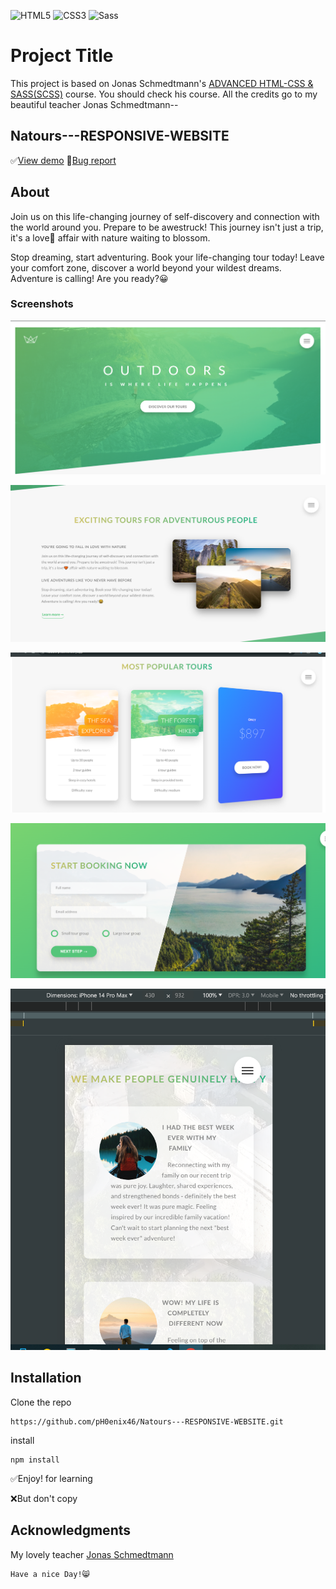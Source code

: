 ![HTML5](https://img.shields.io/badge/html5-%23E34F26.svg?style=for-the-badge&logo=html5&logoColor=white) ![CSS3](https://img.shields.io/badge/css3-%231572B6.svg?style=for-the-badge&logo=css3&logoColor=white) ![Sass](https://img.shields.io/badge/Sass-%23CC6699.svg?style=for-the-badge&logo=sass&logoColor=white)

# Project Title

This project is based on Jonas Schmedtmann's [ADVANCED HTML-CSS & SASS(SCSS)](https://www.udemy.com/user/jonasschmedtmann/) course. You should check his course. All the credits go to my beautiful teacher Jonas Schmedtmann--

## Natours---RESPONSIVE-WEBSITE

✅[View demo](https://ph0enix46.github.io/Natours---RESPONSIVE-WEBSITE/) 🐛[Bug report](https://github.com/pH0enix46/Natours---RESPONSIVE-WEBSITE/issues)


## About
Join us on this life-changing journey of self-discovery and connection with the world around you. Prepare to be awestruck! This journey isn't just a trip, it's a love🧡 affair with nature waiting to blossom. 

Stop dreaming, start adventuring. Book your life-changing tour today! Leave your comfort zone, discover a world beyond your wildest dreams. Adventure is calling! Are you ready?😀

### Screenshots
![Demo 1](img/demo-pic/1.png)

![Demo 2](img/demo-pic/2.png)

![Demo 3](img/demo-pic/3.png)

![Demo 4](img/demo-pic/4.png)

![Demo 5](img/demo-pic/5.png)
## Installation

Clone the repo
```
https://github.com/pH0enix46/Natours---RESPONSIVE-WEBSITE.git
```
install
```
npm install
```
✅Enjoy! for learning 

❌But don't copy
## Acknowledgments
My lovely teacher [Jonas Schmedtmann](https://github.com/jonasschmedtmann)


```
Have a nice Day!😸
```

